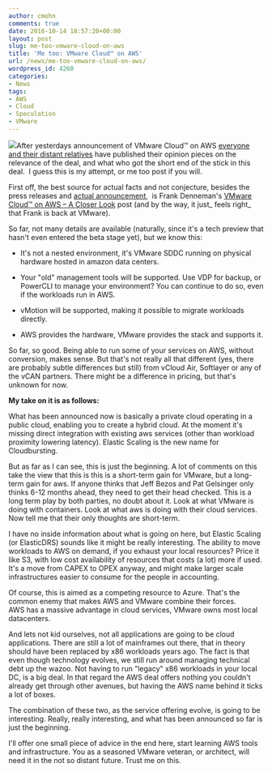 ```yaml
---
author: cmohn
comments: true
date: 2016-10-14 18:57:20+00:00
layout: post
slug: me-too-vmware-cloud-on-aws
title: 'Me too: VMware Cloud™ on AWS'
url: /news/me-too-vmware-cloud-on-aws/
wordpress_id: 4260
categories:
- News
tags:
- AWS
- Cloud
- Speculation
- VMware
---
```


![](http://vninja.net/wordpress/wp-content/uploads/2016/10/VMware-AWS_750.png)After yesterdays announcement of VMware Cloud™ on AWS [everyone and their distant relatives](https://twitter.com/hashtag/VMWonAWS?src=hash) have published their opinion pieces on the relevance of the deal, and what who got the short end of the stick in this deal.  I guess this is my attempt, or me too post if you will.

First off, the best source for actual facts and not conjecture, besides the press releases and [actual announcement](https://blogs.vmware.com/vsphere/2016/10/vmware-aws-announce-strategic-partnership.html),  is Frank Denneman's [VMware Cloud™ on AWS – A Closer Look](http://frankdenneman.nl/2016/10/13/vmware-cloud-aws-closer-look/) post (and by the way, it just_ feels right_ that Frank is back at VMware).

So far, not many details are available (naturally, since it's a tech preview that hasn't even entered the beta stage yet), but we know this:




    
  * It's not a nested environment, it's VMware SDDC running on physical hardware hosted in amazon data centers.

    
  * Your "old" management tools will be supported. Use VDP for backup, or PowerCLI to manage your environment? You can continue to do so, even if the workloads run in AWS.

    
  * vMotion will be supported, making it possible to migrate workloads directly.

    
  * AWS provides the hardware, VMware provides the stack and supports it.



So far, so good. Being able to run some of your services on AWS, without conversion, makes sense. But that's not really all that different (yes, there are probably subtle differences but still) from vCloud Air, Softlayer or any of the vCAN partners. There might be a difference in pricing, but that's unknown for now.

**My take on it is as follows:**

What has been announced now is basically a private cloud operating in a public cloud, enabling you to create a hybrid cloud. At the moment it's missing direct integration with existing aws services (other than workload proximity lowering latency). Elastic Scaling is the new name for Cloudbursting.

But as far as I can see, this is just the beginning. A lot of comments on this take the view that this is this is a short-term gain for VMware, but a long-term gain for aws. If anyone thinks that Jeff Bezos and Pat Gelsinger only thinks 6-12 months ahead, they need to get their head checked. This is a long term play by both parties, no doubt about it. Look at what VMware is doing with containers. Look at what aws is doing with their cloud services. Now tell me that their only thoughts are short-term.

I have no inside information about what is going on here, but Elastic Scaling (or ElasticDRS) sounds like it might be really interesting. The ability to move workloads to AWS on demand, if you exhaust your local resources? Price it like S3, with low cost availability of resources that costs (a lot) more if used. It's a move from CAPEX to OPEX anyway, and might make larger scale infrastructures easier to consume for the people in accounting.

Of course, this is aimed as a competing resource to Azure. That's the common enemy that makes AWS and VMware combine their forces. AWS has a massive advantage in cloud services, VMware owns most local datacenters.

And lets not kid ourselves, not all applications are going to be cloud applications. There are still a lot of mainframes out there, that in theory should have been replaced by x86 workloads years ago. The fact is that even though technology evolves, we still run around managing technical debt up the wazoo. Not having to run "legacy" x86 workloads in your local DC, is a big deal. In that regard the AWS deal offers nothing you couldn't already get through other avenues, but having the AWS name behind it ticks a lot of boxes.

The combination of these two, as the service offering evolve, is going to be interesting. Really, really interesting, and what has been announced so far is just the beginning.

I'll offer one small piece of advice in the end here, start learning AWS tools and infrastructure. You as a seasoned VMware veteran, or architect, will need it in the not so distant future. Trust me on this.
